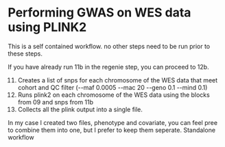 
# Performing GWAS on  WES data using PLINK2
This is a self contained workflow. no other steps need to be run prior to these steps. 

If you have already run 11b in the regenie step, you can proceed to 12b.

11. Creates a list of snps for each chromosome of the WES data that meet cohort and QC filter (--maf 0.0005 --mac 20 --geno 0.1 --mind 0.1)    
12. Runs plink2 on each chromosome of the WES data using the blocks from 09 and snps from 11b
13. Collects all the plink output into a single file.

In my case I created two files, phenotype and covariate, you can feel pree to combine them into one, but I prefer to keep them seperate.
Standalone workflow

